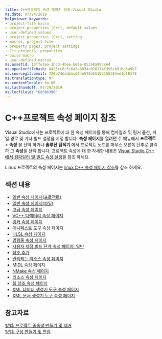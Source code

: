 ```yaml
---
title: C++프로젝트 속성 페이지 참조-Visual Studio
ms.date: 07/24/2019
helpviewer_keywords:
- project-file macro
- project properties [C++], default values
- user-defined values
- project properties [C++], setting
- macros, project-file
- property pages, project settings
- C++ projects, properties
- build macro
- user-defined macros
ms.assetid: 13ffe3ea-1bc3-4bee-be5e-053a8a99cce4
ms.openlocfilehash: d425cc6c5c6a2a8934c026174f396cb01bc3a9b7
ms.sourcegitcommit: 720b74dddb1cdf4e570d55103158304ee1df81f8
ms.translationtype: MT
ms.contentlocale: ko-KR
ms.lasthandoff: 07/29/2019
ms.locfileid: "68606396"
---
```

# <a name="c-project-property-page-reference"></a>C++프로젝트 속성 페이지 참조

Visual Studio에서는 프로젝트에 대 한 속성 페이지를 통해 컴파일러 및 링커 옵션, 파일 경로 및 기타 빌드 설정을 지정 합니다. **속성 페이지**를 열려면 주 메뉴에서 **프로젝트** > **속성** 을 선택 하거나 **솔루션 탐색기** 에서 프로젝트 노드를 마우스 오른쪽 단추로 클릭 하 고 **속성**을 선택 합니다. 프로젝트 속성에 대 한 자세한 내용은 [Visual Studio C++ 에서 컴파일러 및 빌드 속성 설정](../working-with-project-properties.md)을 참조 하세요.

Linux 프로젝트의 속성 페이지는 [linux C++ 속성 페이지 참조](../../linux/prop-pages-linux.md)를 참조 하세요.

## <a name="in-this-section"></a>섹션 내용

- [일반 속성 페이지(프로젝트)](general-property-page-project.md)
- [일반 속성 페이지(파일)](general-property-page-file.md)
- [고급 속성 페이지](advanced-property-page.md)
- [VC++ 디렉터리 속성 페이지](vcpp-directories-property-page.md)
- [링커 속성 페이지](linker-property-pages.md)
- [매니페스트 도구 속성 페이지](manifest-tool-property-pages.md)
- [HLSL 속성 페이지](hlsl-property-pages.md)
- [명령줄 속성 페이지](command-line-property-pages.md)
- [사용자 지정 빌드 단계 속성 페이지: 일반](custom-build-step-property-page-general.md)
- [참조 추가](../adding-references-in-visual-cpp-projects.md)
- [관리되는 리소스 속성 페이지](managed-resources-property-page.md)
- [MIDL 속성 페이지](midl-property-pages.md)
- [NMake 속성 페이지](nmake-property-page.md)
- [리소스 속성 페이지](resources-property-pages.md)
- [웹 참조 속성 페이지](web-references-property-page.md)
- [XML 데이터 생성기 도구 속성 페이지](xml-data-generator-tool-property-page.md)
- [XML 문서 생성기 도구 속성 페이지](xml-document-generator-tool-property-pages.md)

## <a name="see-also"></a>참고자료

[방법: 프로젝트 종속성 만들기 및 제거](/visualstudio/ide/how-to-create-and-remove-project-dependencies)<br/>
[방법: 구성 만들기 및 편집](/visualstudio/ide/how-to-create-and-edit-configurations)
